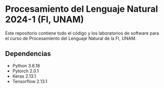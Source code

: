 # Procesamiento del Lenguaje Natural 2024-1 (FI, UNAM)

Este repositorio contiene todo el código y los laboratorios de software para el curso de Procesamiento del Lenguaje Natural de la FI, UNAM.

## Dependencias
- Python 3.8.18
- Pytorch 2.0.1
- Keras 2.13.1
- Tensorflow 2.13.1